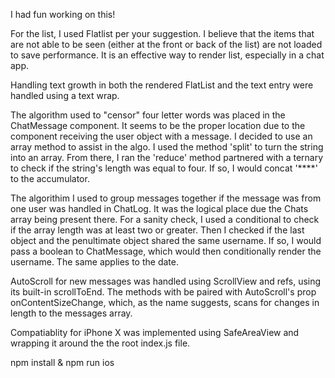 I had fun working on this!

For the list, I used Flatlist per your suggestion. I believe that the items that are not able to be seen (either at the front or back of the list) are not loaded to save performance. It is an effective way to render list, especially in a chat app.

Handling text growth in both the rendered FlatList and the text entry were handled using a text wrap.

The algorithm used to "censor" four letter words was placed in the ChatMessage component. It seems to be the proper location due to the component receiving the user object with a message. I decided to use an array method to assist in the algo. I used the method 'split' to turn the string into an array. From there, I ran the 'reduce' method partnered with a ternary to check if the string's length was equal to four. If so, I would concat '****' to the accumulator.

The algorithim I used to group messages together if the message was from one user was handled in ChatLog. It was the logical place due the Chats array being present there. For a sanity check, I used a conditional to check if the array length was at least two or greater. Then I checked if the last object and the penultimate object shared the same username. If so, I would pass a boolean to ChatMessage, which would then conditionally render the username. The same applies to the date.

AutoScroll for new messages was handled using ScrollView and refs, using its built-in scrollToEnd. The methods with be paired with AutoScroll's prop onContentSizeChange, which, as the name suggests, scans for changes in length to the messages array.

Compatiablity for iPhone X was implemented using SafeAreaView and wrapping it around the the root index.js file.

npm install & npm run ios


